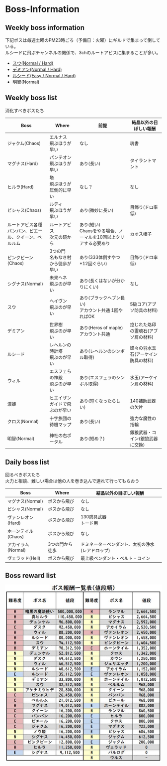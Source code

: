 # Boss-Information

## Weekly boss information

下記ボスは毎週土曜のPM23時ごろ（予備日：火曜）にギルドで集まって倒している。\
ルシードに飛ぶチャンネルの関係で、3chのルートアビスに集まることが多い。

* [スウ(Normal / Hard)](/docs/boss/sue.md)
* [デミアン(Normal / Hard)](/docs/boss/damien.md)
* [ルシード(Easy / Normal / Hard)](/docs/boss/lucid.md)
* 明智(Normal)

## Weekly boss list

消化すべきボスたち

| Boss | Where | 前提 | 結晶以外の目ぼしい報酬 |
| --- | --- | --- | --- |
| ジャクム(Chaos) | エルナス<br> 飛ぶほうが早い | なし | 魂書 |
| マグナス(Hard) | パンテオン<br> 飛ぶほうが早い | あり(長い) | タイラントマント |
| ヒルラ(Hard) | 塔<br> 飛ぶほうが圧倒的に早い | なし？ | なし |
| ビシャス(Chaos) | ルディ<br> 飛ぶほうが早い | あり(微妙に長い) | 目飾り(ドロ率低) |
| ルートアビス各種<br> バンバン、ピエール、クイーン、ベルルム | ルートアビス<br> 次元の鏡から | あり(短い)<br> Chaosをやる場合、ノーマルを10回以上クリアする必要あり | カオス帽子 |
| ピンクビーン(Chaos) | 3つの門<br> 名もなき村から徒歩が早い | あり(333体倒すやつ*12回ぐらい) | 目飾り(ドロ率低) |
| シグナス(Normal) | 未来ヘネ<br> 飛ぶのが早い | あり(長くはないが分かりにくい) | なし |
| スウ | ヘイヴン<br> 飛ぶのが早い | あり(ブラックヘブン長い)<br> アカウント共通 1回やればOK | S級コア(アブソ防具の材料) |
| デミアン | 世界樹<br> 飛ぶのが早い | あり(Heros of maple)<br> アカウント共通 | 捻じれた烙印の霊魂石(アブソ肩の材料) |
| ルシード | レヘルンの時計塔<br> 飛ぶのが早い | あり(レヘルンのシンボル取得) | 蝶々の羽水玉石(アーケイン防具の材料) |
| ウィル | エスフェらの神殿<br> 飛ぶのが早い | あり(エスフェラのシンボル取得) | 水玉(アーケイン肩の材料) |
| 濃姫 | ヒエイザン<br> ガイドで飛ぶのが早い | あり(短くなったらしい) | 140補助武器の欠片 |
| クロス(Normal) | 十字旅団の待機マップ | あり(長い) | 強力な魔性の指輪 |
| 明智(Normal) | 神社の右ポータル | あり(短め？) | 銀狼武器・コイン(銀狼武器に交換) |

## Daily boss list

回るべきボスたち\
火力と相談、難しい場合は他の人を巻き込んで連れて行ってもらおう

| Boss | Where | 結晶以外の目ぼしい報酬 |
| --- | --- | --- |
| マグナス(Normal) | ボスから飛び | なし |
| ビシャス(Normal) | ボスから飛び | なし |
| ヴァンレオン(Hard) | ボスから飛び | 130防具武器<br> トード用 |
| ホーンテイル(Chaos) | ボスから飛び | なし |
| アカイラム(Normal) | 3つの門から徒歩 | ドミネーターペンダント、太初の浄水(レアドロップ) |
| ヴェラッド(Hell) | ボスから飛び | 最上級ペンダント・ベルト・コイン |

## Boss reward list

![早見表](/docs/boss/boss_reward.png)
